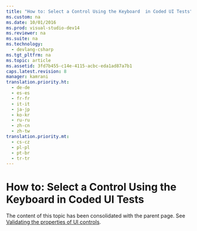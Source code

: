 ```yaml
---
title: "How to: Select a Control Using the Keyboard  in Coded UI Tests"
ms.custom: na
ms.date: 10/01/2016
ms.prod: visual-studio-dev14
ms.reviewer: na
ms.suite: na
ms.technology: 
  - devlang-csharp
ms.tgt_pltfrm: na
ms.topic: article
ms.assetid: 3fd7b455-c14e-4115-acbc-eda1ad87a7b1
caps.latest.revision: 8
manager: kamrani
translation.priority.ht: 
  - de-de
  - es-es
  - fr-fr
  - it-it
  - ja-jp
  - ko-kr
  - ru-ru
  - zh-cn
  - zh-tw
translation.priority.mt: 
  - cs-cz
  - pl-pl
  - pt-br
  - tr-tr
---
```

# How to: Select a Control Using the Keyboard  in Coded UI Tests
The content of this topic has been consolidated with the parent page. See [Validating the properties of UI controls](../VS_IDE/Use-UI-Automation-To-Test-Your-Code.md#VerifyingCodeUsingCUITGenerateAssertions).
